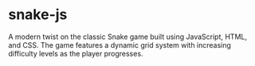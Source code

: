 # snake-js
 A modern twist on the classic Snake game built using JavaScript, HTML, and CSS. The game features a dynamic grid system with increasing difficulty levels as the player progresses.
